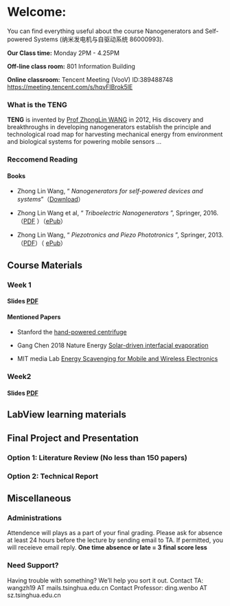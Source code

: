 # Welcome:

You can find everything useful about the course Nanogenerators and Self-powered Systems (纳米发电机与自驱动系统 86000993).

**Our Class time:** Monday 2PM - 4.25PM

**Off-line class room:** 801 Information Building

**Online classroom:** Tencent Meeting (VooV) 
ID:389488748
https://meeting.tencent.com/s/hqvFIBrok5lE

### What is the TENG

**TENG** is invented by [Prof ZhongLin WANG](http://www.nanoscience.gatech.edu/group/Current%20Members/Group%20Leader/Zhong%20Lin%20Wang.php) in 2012, His discovery and breakthroughs in developing nanogenerators establish the principle and technological road map for harvesting mechanical energy from environment and biological systems for powering mobile sensors ...

### Reccomend Reading

#### Books
- Zhong Lin Wang, “ _Nanogenerators for self-powered devices and systems_”（[Download](https://smartech.gatech.edu/handle/1853/39262)）

- Zhong Lin Wang et al, “ _Triboelectric Nanogenerators_ ”,  Springer, 2016.（[PDF](https://cloud.tsinghua.edu.cn/f/2af5baf37ef14af68432/?dl=1) ）（[ePub](https://cloud.tsinghua.edu.cn/f/8d917eb044c241e19867/?dl=1)）

- Zhong Lin Wang, “ _Piezotronics and Piezo Phototronics_ ”,  Springer, 2013.（[PDF](https://cloud.tsinghua.edu.cn/f/84cba97b3b234cdf9fa8/?dl=1)）（ [ePub](https://cloud.tsinghua.edu.cn/f/fc3817946ec548168f9a/?dl=1)）

## Course Materials

### Week 1

#### Slides [PDF](https://cloud.tsinghua.edu.cn/f/cd7b43a876654bb99d5e/)

#### Mentioned Papers

- Stanford the [hand-powered centrifuge](https://www.nature.com/articles/s41551-016-0009)

- Gang Chen 2018 Nature Energy [Solar-driven interfacial evaporation](https://www.nature.com/articles/s41560-018-0260-7)

- MIT media Lab [Energy Scavenging for Mobile and Wireless Electronics](https://ieeexplore.ieee.org/document/1401839)

### Week2

#### Slides [PDF](https://cloud.tsinghua.edu.cn/f/dea2005762d94aa4adf5/)

## LabView learning materials


## Final Project and Presentation

### Option 1: Literature Review (No less than 150 papers)

### Option 2: Technical Report


## Miscellaneous

### Administrations

Attendence will plays as a part of your final grading. Please ask for absence at least 24 hours before the lecture by sending email to TA. If permitted, you will receieve email reply.
**One time absence or late = 3 final score less**

### Need Support?

Having trouble with something? We’ll help you sort it out.
Contact TA: wangzh19 AT mails.tsinghua.edu.cn
Contact Professor:  ding.wenbo AT sz.tsinghua.edu.cn